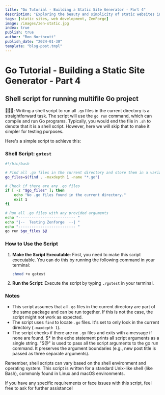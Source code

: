 ```yaml
---
title: "Go Tutorial - Building a Static Site Generator - Part 4"
description: "Exploring the beauty and simplicity of static websites in the modern web era."
tags: [static sites, web development, ZenForge]
image: /images/zen-static.jpg
index: true
publish: true
author: "Ron Northcutt"
publish_date: "2024-01-30"
template: "blog-post.tmpl"
---
```


# Go Tutorial - Building a Static Site Generator - Part  4
## Shell script for running multifile Go project

🧙🏾‍♂️: Writing a shell script to run all `.go` files in the current directory is a straightforward task. The script will use the `go run` command, which can compile and run Go programs. Typically, you would end the file in `.sh` to denote that it is a shell script. However, here we will skip that to make it simpler for testing purposes.

Here's a simple script to achieve this:

### Shell Script: `gotest`

```bash
#!/bin/bash

# Find all .go files in the current directory and store them in a variable
go_files=$(find . -maxdepth 1 -name "*.go")

# Check if there are any .go files
if [ -z "$go_files" ]; then
    echo "No .go files found in the current directory."
    exit 1
fi

# Run all .go files with any provided arguments
echo "-------------------------- "
echo "|--  Testing Zenforge  --| "
echo "-------------------------- "
go run $go_files $@ 

```

### How to Use the Script

1. **Make the Script Executable**: 
   First, you need to make this script executable. You can do this by running the following command in your terminal:

   ```bash
   chmod +x gotest
   ```

2. **Run the Script**: 
   Execute the script by typing `./gotest` in your terminal.

### Notes

- This script assumes that all `.go` files in the current directory are part of the same package and can be run together. If this is not the case, the script might not work as expected.
- The script uses `find` to locate `.go` files. It's set to only look in the current directory (`-maxdepth 1`).
- The script checks if there are no `.go` files and exits with a message if none are found.
$* in the echo statement prints all script arguments as a single string.
"$@" is used to pass all the script arguments to the go run command. It preserves the argument boundaries (e.g., new post title is passed as three separate arguments).

Remember, shell scripts can vary based on the shell environment and operating system. This script is written for a standard Unix-like shell (like Bash), commonly found in Linux and macOS environments.

If you have any specific requirements or face issues with this script, feel free to ask for further assistance!